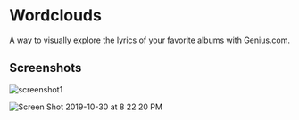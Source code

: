 # Wordclouds
A way to visually explore the lyrics of your favorite albums with Genius.com. 





## Screenshots

![screenshot1](https://user-images.githubusercontent.com/55408707/67910762-fdc54f00-fb51-11e9-8f11-29af779bf7a6.png)

![Screen Shot 2019-10-30 at 8 22 20 PM](https://user-images.githubusercontent.com/55408707/67911044-0c603600-fb53-11e9-9fe4-ac0a34f0c308.png)
